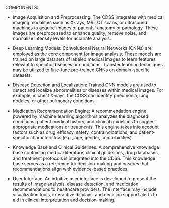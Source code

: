 COMPONENTS:

- Image Acquisition and Preprocessing: 
The CDSS integrates with medical imaging modalities such as X-rays, MRI, CT scans, or ultrasound machines to acquire images of patients' anatomy or pathology. 
These images are preprocessed to enhance quality, remove noise, and normalize intensity levels for accurate analysis.

- Deep Learning Models: 
Convolutional Neural Networks (CNNs) are employed as the core component for image analysis. These models are trained on large datasets of labeled medical images to learn 
features relevant to specific diseases or conditions. Transfer learning techniques may be utilized to fine-tune pre-trained CNNs on domain-specific datasets.

- Disease Detection and Localization: 
Trained CNN models are used to detect and localize abnormalities or diseases within medical images. For example, in chest X-rays, the CDSS can identify pneumonia, lung nodules, or other pulmonary conditions.

- Medication Recommendation Engine: 
A recommendation engine powered by machine learning algorithms analyzes the diagnosed conditions, patient medical history, and clinical guidelines to suggest appropriate medications or treatments. 
This engine takes into account factors such as drug efficacy, safety, contraindications, and patient-specific characteristics (e.g., age, gender, comorbidities).

- Knowledge Base and Clinical Guidelines: 
A comprehensive knowledge base containing medical literature, clinical guidelines, drug databases, and treatment protocols is integrated into the CDSS. This knowledge base serves as a reference for 
decision-making and ensures that recommendations align with evidence-based practices.

- User Interface: 
An intuitive user interface is developed to present the results of image analysis, disease detection, and medication recommendations to healthcare providers. 
The interface may include visualization tools, interactive displays, and decision support alerts to aid in clinical interpretation and decision-making.



